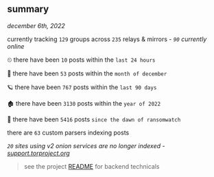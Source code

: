 
## summary
_december 6th, 2022_

currently tracking `129` groups across `235` relays & mirrors - _`90` currently online_

⏲ there have been `10` posts within the `last 24 hours`

🦈 there have been `53` posts within the `month of december`

🪐 there have been `767` posts within the `last 90 days`

🏚 there have been `3130` posts within the `year of 2022`

🦕 there have been `5416` posts `since the dawn of ransomwatch`

there are `63` custom parsers indexing posts

_`20` sites using v2 onion services are no longer indexed - [support.torproject.org](https://support.torproject.org/onionservices/v2-deprecation/)_

> see the project [README](https://github.com/joshhighet/ransomwatch#ransomwatch--) for backend technicals
